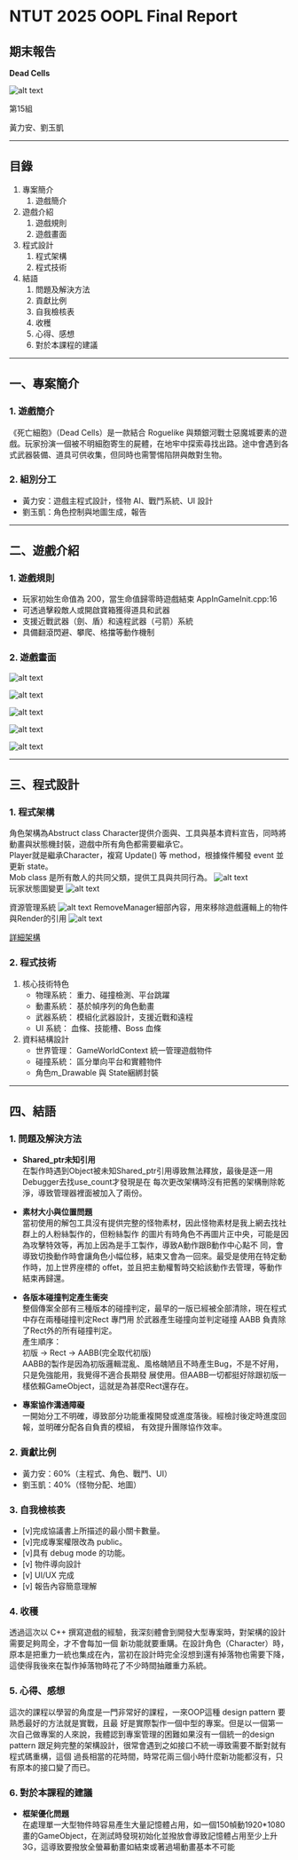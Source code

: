 # NTUT 2025 OOPL Final Report


## 期末報告

**Dead Cells**

![alt text](report_data/Dead_cells_cover_art.png)

第15組  

黃力安、劉玉凱

---

## 目錄

1. 專案簡介  
    1. 遊戲簡介
2. 遊戲介紹  
    1. 遊戲規則  
    2. 遊戲畫面
3. 程式設計  
    1. 程式架構  
    2. 程式技術
4. 結語  
    1. 問題及解決方法  
    2. 貢獻比例  
    3. 自我檢核表  
    4. 收穫  
    5. 心得、感想  
    6. 對於本課程的建議

---

## 一、專案簡介

### 1. 遊戲簡介

《死亡細胞》（Dead Cells）是一款結合 Roguelike 與類銀河戰士惡魔城要素的遊戲。玩家扮演一個被不明細胞寄生的屍體，在地牢中探索尋找出路。途中會遇到各式武器裝備、道具可供收集，但同時也需警惕陷阱與敵對生物。

### 2. 組別分工

- 黃力安：遊戲主程式設計，怪物 AI、戰鬥系統、UI 設計
- 劉玉凱：角色控制與地圖生成，報告

---

## 二、遊戲介紹

### 1. 遊戲規則
- 玩家初始生命值為 200，當生命值歸零時遊戲結束 AppInGameInit.cpp:16
- 可透過擊殺敵人或開啟寶箱獲得道具和武器
- 支援近戰武器（劍、盾）和遠程武器（弓箭）系統
- 具備翻滾閃避、攀爬、格擋等動作機制

### 2. 遊戲畫面
![alt text](report_data/image-3.png)

![alt text](report_data/image-1.png)

![alt text](report_data/image-2.png)

![alt text](report_data/image-4.png)

![alt text](report_data/image-5.png)




---

## 三、程式設計

### 1. 程式架構
角色架構為Abstruct class Character提供介面與、工具與基本資料宣告，同時將動畫與狀態機封裝，遊戲中所有角色都需要繼承它。  
Player就是繼承Character，複寫 Update() 等 method，根據條件觸發 event 並更新 state。   
Mob class 是所有敵人的共同父類，提供工具與共同行為。
![alt text](report_data/Character_struct.png)  
玩家狀態圖變更
![alt text](report_data/Player_state.png)  

資源管理系統
![alt text](report_data/Resource_manager.png)
RemoveManager細部內容，用來移除遊戲邏輯上的物件與Render的引用
![alt text](report_data/RemoveManager.png)


[詳細架構](https://deepwiki.com/wolaxH/OOPL-Dead-cells)

### 2. 程式技術


1. 核心技術特色
    - 物理系統： 重力、碰撞檢測、平台跳躍
    - 動畫系統： 基於幀序列的角色動畫
    - 武器系統： 模組化武器設計，支援近戰和遠程
    - UI 系統： 血條、技能槽、Boss 血條
2. 資料結構設計
    - 世界管理： GameWorldContext 統一管理遊戲物件
    - 碰撞系統： 區分單向平台和實體物件
    - 角色m_Drawable 與 State綑綁封裝
---

## 四、結語

### 1. 問題及解決方法

- **Shared_ptr未知引用**  
  在製作時遇到Object被未知Shared_ptr引用導致無法釋放，最後是逐一用Debugger去找use_count才發現是在
  每次更改架構時沒有把舊的架構刪除乾淨，導致管理器裡面被加入了兩份。

- **素材大小與位置問題**  
  當初使用的解包工具沒有提供完整的怪物素材，因此怪物素材是我上網去找社群上的人粉絲製作的，但粉絲製作
  的圖片有時角色不再圖片正中央，可能是因為攻擊特效等，再加上因為是手工製作，導致A動作跟B動作中心點不
  同，會導致切換動作時會讓角色小幅位移，結束又會為一回來。最受是使用在特定動作時，加上世界座標的
  offet，並且把主動權暫時交給該動作去管理，等動作結束再歸還。

- **各版本碰撞判定產生衝突**  
  整個傳案全部有三種版本的碰撞判定，最早的一版已經被全部清除，現在程式中存在兩種碰撞判定Rect 專門用
  於武器產生碰撞向並判定碰撞 AABB 負責除了Rect外的所有碰撞判定。  
  產生順序：  
  初版 -> Rect -> AABB(完全取代初版)  
  AABB的製作是因為初版邏輯混亂、風格醜陋且不時產生Bug，不是不好用，只是免強能用，我覺得不適合長期發
  展使用。但AABB一切都挺好除跟初版一樣依賴GameObject，這就是為甚麼Rect還存在。 

- **專案協作溝通障礙**  
  一開始分工不明確，導致部分功能重複開發或進度落後。經檢討後定時進度回報，並明確分配各自負責的模組，
  有效提升團隊協作效率。

### 2. 貢獻比例

- 黃力安：60%（主程式、角色、戰鬥、UI）
- 劉玉凱：40%（怪物分配、地圖）

### 3. 自我檢核表

- [v]完成協議書上所描述的最小關卡數量。
- [v]完成專案權限改為 public。 
- [v]具有 debug mode 的功能。
- [v] 物件導向設計
- [v] UI/UX 完成
- [v] 報告內容簡意理解

### 4. 收穫

透過這次以 C++ 撰寫遊戲的經驗，我深刻體會到開發大型專案時，對架構的設計需要足夠周全，才不會每加一個
新功能就要重購。在設計角色（Character）時，原本是把重力一統也集成在內，當初在設計時完全沒想到還有掉落物也需要下降，這使得我後來在製作掉落物時花了不少時間抽離重力系統。



### 5. 心得、感想

這次的課程以學習的角度是一門非常好的課程，一來OOP這種 design pattern 要熟悉最好的方法就是實戰，且最
好是實際製作一個中型的專案。但是以一個第一次自己做專案的人來說，我體認到專案管理的困難如果沒有一個統一的design pattern 跟足夠完整的架構設計，很常會遇到之如接口不統一導致需要不斷對就有程式碼重構，這個
過長相當的花時間，時常花兩三個小時什麼新功能都沒有，只有原本的接口變了而已。


### 6. 對於本課程的建議

- **框架優化問題**  
  在處理單一大型物件時容易產生大量記憶體占用，如一個150幀動1920*1080畫的GameObject，在測試時發現初始化並撥放會導致記憶體占用至少上升3G，這導致要撥放全螢幕動畫如結束或著過場動畫基本不可能

